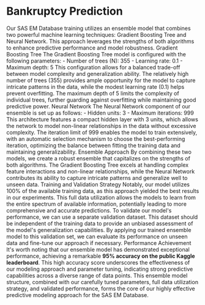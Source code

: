 # Bankruptcy Prediction
Our SAS EM Database training utilizes an ensemble model that combines two powerful machine learning techniques: Gradient Boosting Tree and Neural Network. This approach leverages the strengths of both algorithms to enhance predictive performance and model robustness. Gradient Boosting Tree The Gradient Boosting Tree model is configured with the following parameters: - Number of trees (N): 355 - Learning rate: 0.1 - Maximum depth: 5 This configuration allows for a balanced trade-off between model complexity and generalization ability. The relatively high number of trees (355) provides ample opportunity for the model to capture intricate patterns in the data, while the modest learning rate (0.1) helps prevent overfitting. The maximum depth of 5 limits the complexity of individual trees, further guarding against overfitting while maintaining good predictive power. Neural Network The Neural Network component of our ensemble is set up as follows: - Hidden units: 3 - Maximum iterations: 999 
This architecture features a compact hidden layer with 3 units, which allows the network to model non-linear relationships in the data without excessive complexity. The iteration limit of 999 enables the model to train extensively, with an automatic selection mechanism to choose the best-performing iteration, optimizing the balance between fitting the training data and maintaining generalizability. Ensemble Approach By combining these two models, we create a robust ensemble that capitalizes on the strengths of both algorithms. The Gradient Boosting Tree excels at handling complex feature interactions and non-linear relationships, while the Neural Network contributes its ability to capture intricate patterns and generalize well to unseen data. Training and Validation Strategy Notably, our model utilizes 100% of the available training data, as this approach yielded the best results in our experiments. This full data utilization allows the models to learn from the entire spectrum of available information, potentially leading to more comprehensive and accurate predictions. To validate our model's performance, we can use a separate validation dataset. This dataset should be independent of the training data to provide an unbiased assessment of the model's generalization capabilities. By applying our trained ensemble model to this validation set, we can evaluate its performance on unseen data and fine-tune our approach if necessary. Performance Achievement It's worth noting that our ensemble model has demonstrated exceptional performance, achieving a remarkable **95% accuracy on the public Kaggle leaderboard**. 
This high accuracy score underscores the effectiveness of our modeling approach and parameter tuning, indicating strong predictive capabilities across a diverse range of data points. This ensemble model structure, combined with our carefully tuned parameters, full data utilization strategy, and validated performance, forms the core of our highly effective predictive modeling approach for the SAS EM Database.
